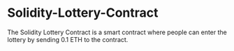# Solidity-Lottery-Contract
The Solidity Lottery Contract is a smart contract where people can enter the lottery by sending 0.1 ETH to the contract. 
